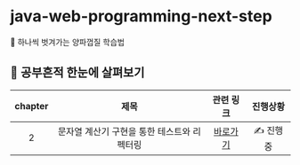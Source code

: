 # java-web-programming-next-step
🧅 하나씩 벗겨가는 양파껍질 학습법

## 👀 공부흔적 한눈에 살펴보기
| chapter | 제목 | 관련 링크 | 진행상황 |
|:----:|:------------------:|:----------:|:------:|
| 2 | 문자열 계산기 구현을 통한 테스트와 리펙터링 | [바로가기](https://github.com/jum0624/java-web-programming-next-step/tree/main/CalculatorEx) | ✍ 진행 중 |

